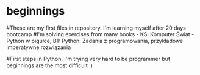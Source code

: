 # beginnings

#These are my first files in repository. I'm learning myself after 20 days bootcamp
#I'm solving exercises from many books - KS: Komputer Świat - Python w pigułce, B1: Python: Zadania z programowania, przykładowe imperatywne rozwiązania

#First steps in Python, I'm trying very hard to be programmer but beginnings are the most difficult :)
